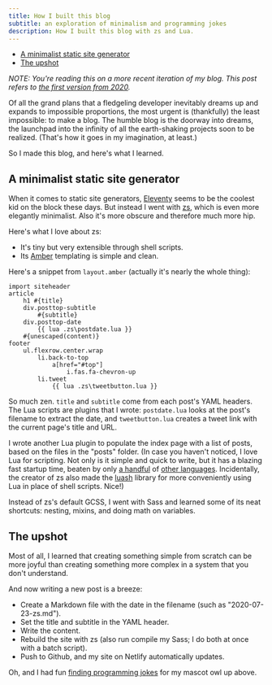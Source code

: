 ```yaml
---
title: How I built this blog
subtitle: an exploration of minimalism and programming jokes
description: How I built this blog with zs and Lua.
---
```


- [A minimalist static site generator](#a-minimalist-static-site-generator)
- [The upshot](#the-upshot)

*NOTE: You're reading this on a more recent iteration of my blog. This post refers to [the first version from 2020](https://fpsvogel-2020.netlify.app/).*

Of all the grand plans that a fledgeling developer inevitably dreams up and expands to impossible proportions, the most urgent is (thankfully) the least impossible: to make a blog. The humble blog is the doorway into dreams, the launchpad into the infinity of all the earth-shaking projects soon to be realized. (That's how it goes in my imagination, at least.)

So I made this blog, and here's what I learned.

## A minimalist static site generator

When it comes to static site generators, [Eleventy](https://www.11ty.dev/) seems to be the coolest kid on the block these days. But instead I went with [zs](https://github.com/zserge/zs), which is even more elegantly minimalist. Also it's more obscure and therefore much more hip.

Here's what I love about zs:

- It's tiny but very extensible through shell scripts.
- Its [Amber](https://github.com/eknkc/amber/) templating is simple and clean.

Here's a snippet from `layout.amber` (actually it's nearly the whole thing):

```
import siteheader
article
    h1 #{title}
    div.posttop-subtitle
        #{subtitle}
    div.posttop-date
        {{ lua .zs\postdate.lua }}
    #{unescaped(content)}
footer
    ul.flexrow.center.wrap
        li.back-to-top
            a[href="#top"]
                i.fas.fa-chevron-up
        li.tweet
            {{ lua .zs\tweetbutton.lua }}
```

So much zen. `title` and `subtitle` come from each post's YAML headers. The Lua scripts are plugins that I wrote: `postdate.lua` looks at the post's filename to extract the date, and `tweetbutton.lua` creates a tweet link with the current page's title and URL.

I wrote another Lua plugin to populate the index page with a list of posts, based on the files in the "posts" folder. (In case you haven't noticed, I love Lua for scripting. Not only is it simple and quick to write, but it has a blazing fast startup time, beaten by only [a handful](https://github.com/chocolateboy/startup-time) of [other languages](https://github.com/bdrung/startup-time). Incidentally, the creator of zs also made the [luash](https://zserge.com/posts/luash/) library for more conveniently using Lua in place of shell scripts. Nice!)

Instead of zs's default GCSS, I went with Sass and learned some of its neat shortcuts: nesting, mixins, and doing math on variables.

## The upshot

Most of all, I learned that creating something simple from scratch can be more joyful than creating something more complex in a system that you don't understand.

And now writing a new post is a breeze:

- Create a Markdown file with the date in the filename (such as "2020-07-23-zs.md").
- Set the title and subtitle in the YAML header.
- Write the content.
- Rebuild the site with zs (also run compile my Sass; I do both at once with a batch script).
- Push to Github, and my site on Netlify automatically updates.

Oh, and I had fun [finding programming jokes](http://www.devtopics.com/best-programming-jokes/) for my mascot owl up above.